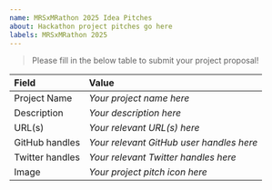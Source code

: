 ```yaml
---
name: MRSxMRathon 2025 Idea Pitches
about: Hackathon project pitches go here
labels: MRSxMRathon 2025
---
```


> Please fill in the below table to submit your project proposal!

| Field                | Value            |
|:--------------|:-------------|
| Project Name |   *Your project name here*    |
| Description    |   *Your description here* |
| URL(s)            |   *Your relevant URL(s) here* |
| GitHub handles   |    *Your relevant GitHub user handles here* |
| Twitter handles   |    *Your relevant Twitter handles here* |
| Image            |    *Your project pitch icon here* |
